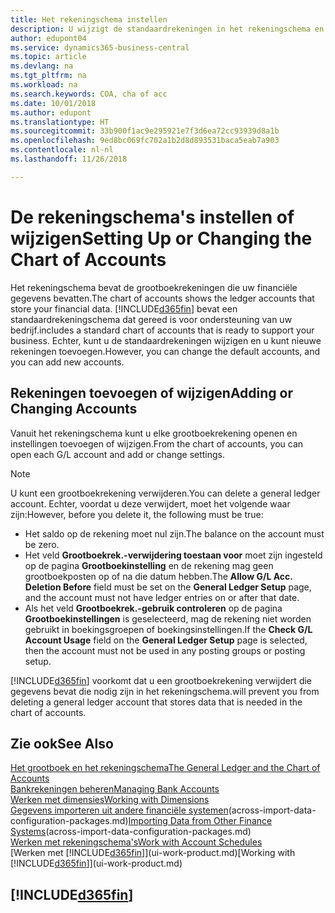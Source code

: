```yaml
---
title: Het rekeningschema instellen
description: U wijzigt de standaardrekeningen in het rekeningschema en u kunt nieuwe rekeningen toevoegen.
author: edupont04
ms.service: dynamics365-business-central
ms.topic: article
ms.devlang: na
ms.tgt_pltfrm: na
ms.workload: na
ms.search.keywords: COA, cha of acc
ms.date: 10/01/2018
ms.author: edupont
ms.translationtype: HT
ms.sourcegitcommit: 33b900f1ac9e295921e7f3d6ea72cc93939d8a1b
ms.openlocfilehash: 9ed8bc069fc702a1b2d8d893531baca5eab7a903
ms.contentlocale: nl-nl
ms.lasthandoff: 11/26/2018

---
```

# <a name="setting-up-or-changing-the-chart-of-accounts"></a><span data-ttu-id="ec72b-103">De rekeningschema's instellen of wijzigen</span><span class="sxs-lookup"><span data-stu-id="ec72b-103">Setting Up or Changing the Chart of Accounts</span></span>
<span data-ttu-id="ec72b-104">Het rekeningschema bevat de grootboekrekeningen die uw financiële gegevens bevatten.</span><span class="sxs-lookup"><span data-stu-id="ec72b-104">The chart of accounts shows the ledger accounts that store your financial data.</span></span> [!INCLUDE[d365fin](includes/d365fin_md.md)] <span data-ttu-id="ec72b-105">bevat een standaardrekeningschema dat gereed is voor ondersteuning van uw bedrijf.</span><span class="sxs-lookup"><span data-stu-id="ec72b-105">includes a standard chart of accounts that is ready to support your business.</span></span>
<span data-ttu-id="ec72b-106">Echter, kunt u de standaardrekeningen wijzigen en u kunt nieuwe rekeningen toevoegen.</span><span class="sxs-lookup"><span data-stu-id="ec72b-106">However, you can change the default accounts, and you can add new accounts.</span></span>  

## <a name="adding-or-changing-accounts"></a><span data-ttu-id="ec72b-107">Rekeningen toevoegen of wijzigen</span><span class="sxs-lookup"><span data-stu-id="ec72b-107">Adding or Changing Accounts</span></span>
<span data-ttu-id="ec72b-108">Vanuit het rekeningschema kunt u elke grootboekrekening openen en instellingen toevoegen of wijzigen.</span><span class="sxs-lookup"><span data-stu-id="ec72b-108">From the chart of accounts, you can open each G/L account and add or change settings.</span></span>

> [!NOTE]  
>   <span data-ttu-id="ec72b-109">U kunt een grootboekrekening verwijderen.</span><span class="sxs-lookup"><span data-stu-id="ec72b-109">You can delete a general ledger account.</span></span> <span data-ttu-id="ec72b-110">Echter, voordat u deze verwijdert, moet het volgende waar zijn:</span><span class="sxs-lookup"><span data-stu-id="ec72b-110">However, before you delete it, the following must be true:</span></span>  

* <span data-ttu-id="ec72b-111">Het saldo op de rekening moet nul zijn.</span><span class="sxs-lookup"><span data-stu-id="ec72b-111">The balance on the account must be zero.</span></span>  
* <span data-ttu-id="ec72b-112">Het veld **Grootboekrek.-verwijdering toestaan voor** moet zijn ingesteld op de pagina **Grootboekinstelling** en de rekening mag geen grootboekposten op of na die datum hebben.</span><span class="sxs-lookup"><span data-stu-id="ec72b-112">The **Allow G/L Acc. Deletion Before** field must be set on the **General Ledger Setup** page, and the account must not have ledger entries on or after that date.</span></span>  
* <span data-ttu-id="ec72b-113">Als het veld **Grootboekrek.-gebruik controleren** op de pagina **Grootboekinstellingen** is geselecteerd, mag de rekening niet worden gebruikt in boekingsgroepen of boekingsinstellingen.</span><span class="sxs-lookup"><span data-stu-id="ec72b-113">If the **Check G/L Account Usage** field on the **General Ledger Setup** page is selected, then the account must not be used in any posting groups or posting setup.</span></span>  

[!INCLUDE[d365fin](includes/d365fin_md.md)] <span data-ttu-id="ec72b-114">voorkomt dat u een grootboekrekening verwijdert die gegevens bevat die nodig zijn in het rekeningschema.</span><span class="sxs-lookup"><span data-stu-id="ec72b-114">will prevent you from deleting a general ledger account that stores data that is needed in the chart of accounts.</span></span>  

## <a name="see-also"></a><span data-ttu-id="ec72b-115">Zie ook</span><span class="sxs-lookup"><span data-stu-id="ec72b-115">See Also</span></span>
[<span data-ttu-id="ec72b-116">Het grootboek en het rekeningschema</span><span class="sxs-lookup"><span data-stu-id="ec72b-116">The General Ledger and the Chart of Accounts</span></span>](finance-general-ledger.md)  
[<span data-ttu-id="ec72b-117">Bankrekeningen beheren</span><span class="sxs-lookup"><span data-stu-id="ec72b-117">Managing Bank Accounts</span></span>](bank-manage-bank-accounts.md)  
[<span data-ttu-id="ec72b-118">Werken met dimensies</span><span class="sxs-lookup"><span data-stu-id="ec72b-118">Working with Dimensions</span></span>](finance-dimensions.md)  
<span data-ttu-id="ec72b-119">[Gegevens importeren uit andere financiële systemen](across-import-data-configuration-packages.md)(across-import-data-configuration-packages.md)</span><span class="sxs-lookup"><span data-stu-id="ec72b-119">[Importing Data from Other Finance Systems](across-import-data-configuration-packages.md)(across-import-data-configuration-packages.md)</span></span>  
[<span data-ttu-id="ec72b-120">Werken met rekeningschema's</span><span class="sxs-lookup"><span data-stu-id="ec72b-120">Work with Account Schedules</span></span>](bi-how-work-account-schedule.md)  
<span data-ttu-id="ec72b-121">[Werken met [!INCLUDE[d365fin](includes/d365fin_md.md)]](ui-work-product.md)</span><span class="sxs-lookup"><span data-stu-id="ec72b-121">[Working with [!INCLUDE[d365fin](includes/d365fin_md.md)]](ui-work-product.md)</span></span>  

## [!INCLUDE[d365fin](includes/free_trial_md.md)]

